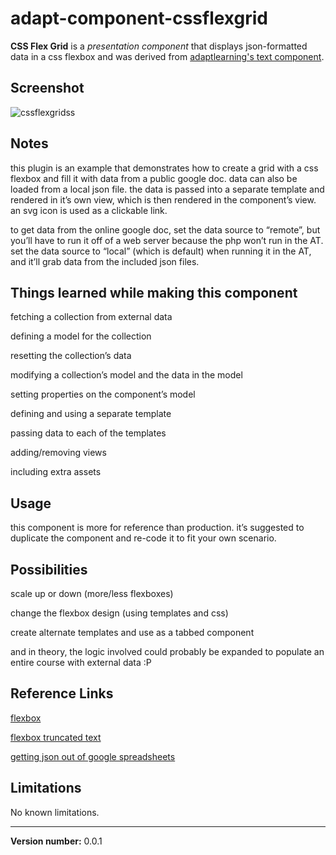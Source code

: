 # adapt-component-cssflexgrid

**CSS Flex Grid** is a *presentation component* that displays json-formatted data in a css flexbox and was derived from [adaptlearning's text component](https://github.com/adaptlearning/adapt-contrib-text).



## Screenshot

![cssflexgridss](https://cloud.githubusercontent.com/assets/24887794/23383556/e50be408-fcfb-11e6-82ff-d564a72f54bf.png)



## Notes

this plugin is an example that demonstrates how to create a grid with a css flexbox and fill it with data from a public google doc. data can also be loaded from a local json file. the data is passed into a separate template and rendered in it’s own view, which is then rendered in the component’s view. an svg icon is used as a clickable link.


to get data from the online google doc, set the data source to “remote”, but you’ll have to run it off of a web server because the php won’t run in the AT. set the data source to “local” (which is default) when running it in the AT, and it’ll grab data from the included json files.


## Things learned while making this component

fetching a collection from external data

defining a model for the collection

resetting the collection’s data

modifying a collection’s model and the data in the model

setting properties on the component’s model

defining and using a separate template

passing data to each of the templates

adding/removing views

including extra assets



## Usage

this component is more for reference than production. it’s suggested to duplicate the component and re-code it to fit your own scenario.



## Possibilities

scale up or down (more/less flexboxes)

change the flexbox design (using templates and css)

create alternate templates and use as a tabbed component

and in theory, the logic involved could probably be expanded to populate an entire course with external data :P



## Reference Links

[flexbox](https://css-tricks.com/snippets/css/a-guide-to-flexbox/)

[flexbox truncated text](https://css-tricks.com/flexbox-truncated-text/)

[getting json out of google spreadsheets](http://www.ravelrumba.com/blog/json-google-spreadsheets/)



## Limitations

No known limitations.   


----------------------------
**Version number:**  0.0.1
